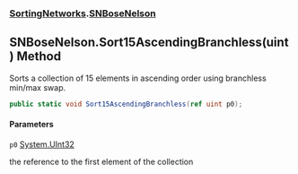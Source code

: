 ### [SortingNetworks](SortingNetworks.md 'SortingNetworks').[SNBoseNelson](SortingNetworks.SNBoseNelson.md 'SortingNetworks.SNBoseNelson')

## SNBoseNelson.Sort15AscendingBranchless(uint) Method

Sorts a collection of 15 elements in ascending order using branchless min/max swap.

```csharp
public static void Sort15AscendingBranchless(ref uint p0);
```
#### Parameters

<a name='SortingNetworks.SNBoseNelson.Sort15AscendingBranchless(uint).p0'></a>

`p0` [System.UInt32](https://docs.microsoft.com/en-us/dotnet/api/System.UInt32 'System.UInt32')

the reference to the first element of the collection
